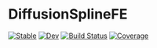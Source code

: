 # DiffusionSplineFE

[![Stable](https://img.shields.io/badge/docs-stable-blue.svg)](https://joristh.github.io/DiffusionSplineFE.jl/stable/)
[![Dev](https://img.shields.io/badge/docs-dev-blue.svg)](https://joristh.github.io/DiffusionSplineFE.jl/dev/)
[![Build Status](https://github.com/joristh/DiffusionSplineFE.jl/actions/workflows/CI.yml/badge.svg?branch=main)](https://github.com/joristh/DiffusionSplineFE.jl/actions/workflows/CI.yml?query=branch%3Amain)
[![Coverage](https://codecov.io/gh/joristh/DiffusionSplineFE.jl/branch/main/graph/badge.svg)](https://codecov.io/gh/joristh/DiffusionSplineFE.jl)
